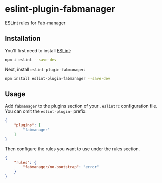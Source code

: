 # eslint-plugin-fabmanager

ESLint rules for Fab-manager

## Installation

You'll first need to install [ESLint](https://eslint.org/):

```sh
npm i eslint --save-dev
```

Next, install `eslint-plugin-fabmanager`:

```sh
npm install eslint-plugin-fabmanager --save-dev
```

## Usage

Add `fabmanager` to the plugins section of your `.eslintrc` configuration file. You can omit the `eslint-plugin-` prefix:

```json
{
    "plugins": [
        "fabmanager"
    ]
}
```


Then configure the rules you want to use under the rules section.

```json
{
    "rules": {
        "fabmanager/no-bootstrap": "error"
    }
}
```


